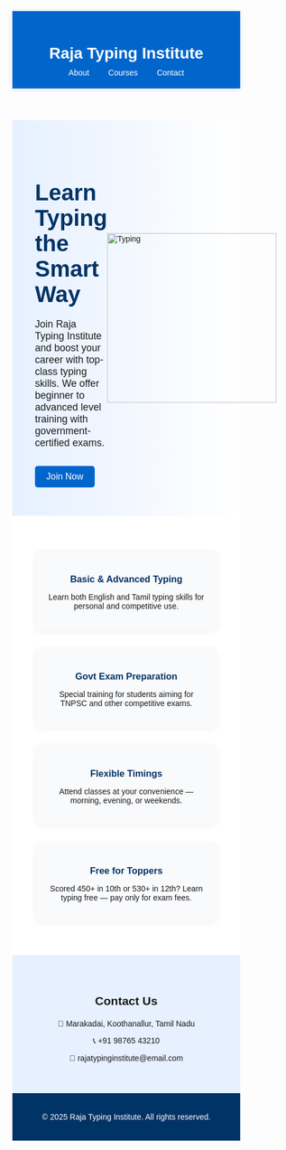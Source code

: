 <!DOCTYPE html>
<html lang="en">

<head>
  <meta charset="UTF-8" />
  <meta name="viewport" content="width=device-width, initial-scale=1.0" />
  <title>Raja Typing Institute</title>
  <link href="https://fonts.googleapis.com/css2?family=Poppins:wght@400;600&display=swap" rel="stylesheet">
  <style>
    * {
      margin: 0;
      padding: 0;
      box-sizing: border-box;
      font-family: 'Poppins', sans-serif;
    }

    body {
      background: #f0f4f8;
      color: #333;
    }

    header {
      background: #0066cc;
      color: white;
      padding: 20px 40px;
      text-align: center;
      box-shadow: 0 2px 10px rgba(0, 0, 0, 0.1);
    }

    nav {
      margin-top: 10px;
    }

    nav a {
      color: white;
      margin: 0 15px;
      text-decoration: none;
      font-weight: 500;
    }

    .hero {
      display: flex;
      align-items: center;
      justify-content: space-between;
      padding: 50px 40px;
      background: linear-gradient(to right, #e6f0ff, #ffffff);
    }

    .hero-text {
      max-width: 600px;
    }

    .hero-text h1 {
      font-size: 2.5rem;
      margin-bottom: 20px;
      color: #003366;
    }

    .hero-text p {
      font-size: 1.1rem;
      margin-bottom: 30px;
    }

    .hero-text button {
      padding: 10px 20px;
      background: #0066cc;
      color: white;
      border: none;
      border-radius: 5px;
      font-size: 1rem;
      cursor: pointer;
    }

    .features {
      padding: 60px 40px;
      background: #fff;
      display: grid;
      grid-template-columns: repeat(auto-fit, minmax(250px, 1fr));
      gap: 30px;
    }

    .feature {
      background: #f9fafc;
      padding: 20px;
      border-radius: 12px;
      box-shadow: 0 4px 12px rgba(0, 0, 0, 0.05);
      text-align: center;
    }

    .feature h3 {
      color: #003366;
      margin-bottom: 10px;
    }

    .contact {
      padding: 40px;
      background: #e6f0ff;
      text-align: center;
    }

    .contact h2 {
      margin-bottom: 20px;
    }

    footer {
      background: #003366;
      color: white;
      padding: 20px;
      text-align: center;
    }
  </style>
</head>

<body>
  <header>
    <h1>Raja Typing Institute</h1>
    <nav>
      <a href="#about">About</a>
      <a href="#courses">Courses</a>
      <a href="#contact">Contact</a>
    </nav>
  </header>

  <section class="hero">
    <div class="hero-text">
      <h1>Learn Typing the Smart Way</h1>
      <p>Join Raja Typing Institute and boost your career with top-class typing skills. We offer beginner to advanced level training with government-certified exams.</p>
      <button>Join Now</button>
    </div>
    <img src="https://img.icons8.com/ios-filled/500/keyboard.png" alt="Typing" width="300">
  </section>

  <section class="features" id="courses">
    <div class="feature">
      <h3>Basic & Advanced Typing</h3>
      <p>Learn both English and Tamil typing skills for personal and competitive use.</p>
    </div>
    <div class="feature">
      <h3>Govt Exam Preparation</h3>
      <p>Special training for students aiming for TNPSC and other competitive exams.</p>
    </div>
    <div class="feature">
      <h3>Flexible Timings</h3>
      <p>Attend classes at your convenience — morning, evening, or weekends.</p>
    </div>
    <div class="feature">
      <h3>Free for Toppers</h3>
      <p>Scored 450+ in 10th or 530+ in 12th? Learn typing free — pay only for exam fees.</p>
    </div>
  </section>

  <section class="contact" id="contact">
    <h2>Contact Us</h2>
    <p>📍 Marakadai, Koothanallur, Tamil Nadu</p>
    <p>📞 +91 98765 43210</p>
    <p>📧 rajatypinginstitute@email.com</p>
  </section>

  <footer>
    <p>&copy; 2025 Raja Typing Institute. All rights reserved.</p>
  </footer>
</body>

</html>

